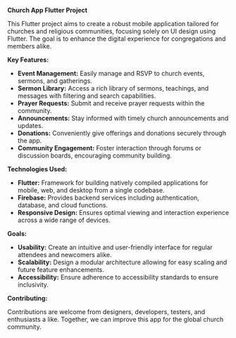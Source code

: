 **Church App Flutter Project**

This Flutter project aims to create a robust mobile application tailored for churches and religious communities, focusing solely on UI design using Flutter. The goal is to enhance the digital experience for congregations and members alike.

**Key Features:**

- **Event Management:** Easily manage and RSVP to church events, sermons, and gatherings.
- **Sermon Library:** Access a rich library of sermons, teachings, and messages with filtering and search capabilities.
- **Prayer Requests:** Submit and receive prayer requests within the community.
- **Announcements:** Stay informed with timely church announcements and updates.
- **Donations:** Conveniently give offerings and donations securely through the app.
- **Community Engagement:** Foster interaction through forums or discussion boards, encouraging community building.

**Technologies Used:**

- **Flutter:** Framework for building natively compiled applications for mobile, web, and desktop from a single codebase.
- **Firebase:** Provides backend services including authentication, database, and cloud functions.
- **Responsive Design:** Ensures optimal viewing and interaction experience across a wide range of devices.

**Goals:**

- **Usability:** Create an intuitive and user-friendly interface for regular attendees and newcomers alike.
- **Scalability:** Design a modular architecture allowing for easy scaling and future feature enhancements.
- **Accessibility:** Ensure adherence to accessibility standards to ensure inclusivity.

**Contributing:**

Contributions are welcome from designers, developers, testers, and enthusiasts a like. Together, we can improve this app for the global church community.
